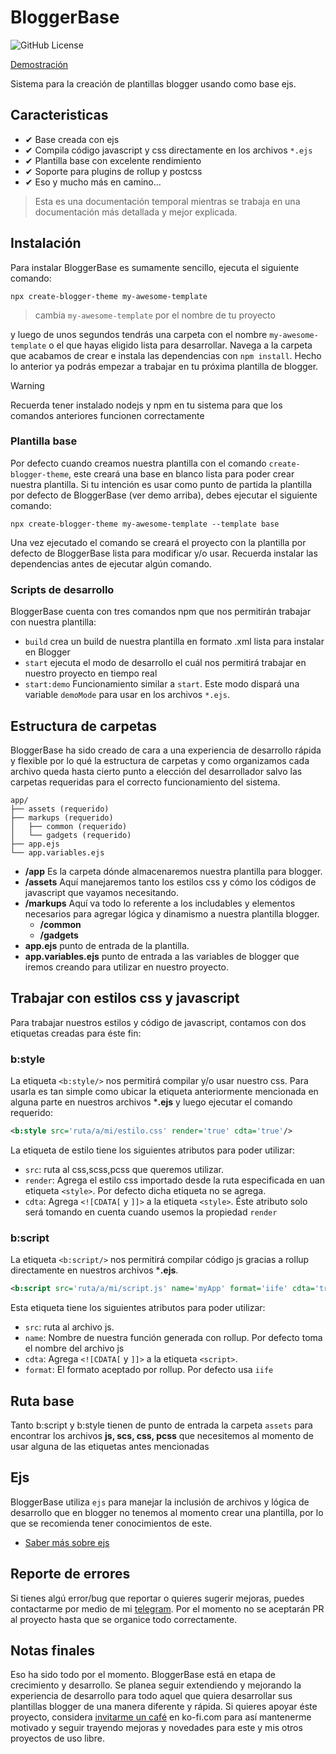 # BloggerBase
![GitHub License](https://img.shields.io/github/license/Karasu-themes/BloggerBase)


[Demostración](https://blogger-base-xml.blogspot.com/ "ver demostración")


Sistema para la creación de plantillas blogger usando como base ejs.

## Caracteristicas

- ✔ Base creada con ejs
- ✔ Compila código javascript y css directamente en los archivos `*.ejs`
- ✔ Plantilla base con excelente rendimiento
- ✔ Soporte para plugins de rollup y postcss
- ✔ Eso y mucho más en camino... 

> Esta es una documentación temporal mientras se trabaja en una documentación más detallada y mejor explicada.

## Instalación

Para instalar BloggerBase es sumamente sencillo, ejecuta el siguiente comando:

```
npx create-blogger-theme my-awesome-template
```

> cambia `my-awesome-template` por el nombre de tu proyecto

y luego de unos segundos tendrás una carpeta con el nombre `my-awesome-template` o el que hayas eligido lista para desarrollar. Navega a
la carpeta que acabamos de crear e instala las dependencias con `npm install`. Hecho lo anterior ya podrás empezar a 
trabajar en tu próxima plantilla de blogger.

> [!WARNING]
> Recuerda tener instalado nodejs y npm en tu sistema para que los comandos anteriores funcionen correctamente

### Plantilla base

Por defecto cuando creamos nuestra plantilla con el comando `create-blogger-theme`, este creará una
base en blanco lista para poder crear nuestra plantilla. Si tu intención es usar como punto de partida la plantilla por defecto
de BloggerBase (ver demo arriba), debes ejecutar el siguiente comando:

```
npx create-blogger-theme my-awesome-template --template base
```

Una vez ejecutado el comando se creará el proyecto con la plantilla por defecto de BloggerBase lista para modificar y/o usar. Recuerda instalar las dependencias antes de ejecutar algún comando.

### Scripts de desarrollo

BloggerBase cuenta con tres comandos npm que nos permitirán trabajar con nuestra plantilla:

- `build` crea un build de nuestra plantilla en formato .xml lista para instalar en Blogger
- `start` ejecuta el modo de desarrollo el cuál nos permitirá trabajar en nuestro proyecto en tiempo real
- `start:demo` Funcionamiento similar a `start`. Este modo dispará una variable `demoMode` para usar en los archivos `*.ejs`.


## Estructura de carpetas

BloggerBase ha sido creado de cara a una experiencia de desarrollo rápida y flexible por lo qué la estructura
de carpetas y como organizamos cada archivo queda hasta cierto punto a elección del desarrollador salvo las carpetas requeridas para el correcto funcionamiento del sistema.

```
app/
├── assets (requerido)
├── markups (requerido)
│   ├── common (requerido)
│   └── gadgets (requerido)
├── app.ejs
└── app.variables.ejs
```

- **/app** Es la carpeta dónde almacenaremos nuestra plantilla para blogger.
- **/assets** Aquí manejaremos tanto los estilos css y cómo los códigos de javascript que vayamos necesitando.
- **/markups** Aquí va todo lo referente a los includables y elementos necesarios para agregar lógica y dinamismo a nuestra plantilla blogger.
  - **/common**
  - **/gadgets**
- **app.ejs** punto de entrada de la plantilla.
- **app.variables.ejs** punto de entrada a las variables de blogger que iremos creando para utilizar en nuestro proyecto.

## Trabajar con estilos css y javascript

Para trabajar nuestros estilos y código de javascript, contamos con dos etiquetas creadas para éste fin:

### b:style

La etiqueta `<b:style/>` nos permitirá compilar y/o usar nuestro css. Para usarla es tan simple como ubicar la etiqueta anteriormente mencionada en alguna parte en nuestros archivos ***.ejs** y luego ejecutar el comando requerido:

```xml
<b:style src='ruta/a/mi/estilo.css' render='true' cdta='true'/>
```
La etiqueta de estilo tiene los siguientes atributos para poder utilizar:

- `src`: ruta al css,scss,pcss que queremos utilizar.
- `render`: Agrega el estilo css importado desde la ruta especificada en uan etiqueta `<style>`. Por defecto dicha etiqueta no se agrega.
- `cdta`: Agrega `<![CDATA[` y `]]>` a la etiqueta `<style>`. Éste atributo solo será tomando en cuenta cuando usemos la propiedad `render`


### b:script

La etiqueta `<b:script/>` nos permitirá compilar código js gracias a rollup directamente en nuestros archivos ***.ejs**.

```xml
<b:script src='ruta/a/mi/script.js' name='myApp' format='iife' cdta='true'/>
```

Esta etiqueta tiene los siguientes atributos para poder utilizar:

- `src`: ruta al archivo js.
- `name`: Nombre de nuestra función generada con rollup. Por defecto toma el nombre del archivo js
- `cdta`: Agrega `<![CDATA[` y `]]>` a la etiqueta `<script>`.
- `format`: El formato aceptado por rollup. Por defecto usa `iife`

## Ruta base

Tanto b:script y b:style tienen de punto de entrada la carpeta `assets` para encontrar los archivos **js, scs, css, pcss** que necesitemos al momento de usar alguna de las etiquetas antes mencionadas

## Ejs

BloggerBase utiliza `ejs` para manejar la inclusión de archivos y lógica de desarrollo que en blogger no tenemos al momento crear una plantilla, por lo que se recomienda tener conocimientos de este.

- [Saber más sobre ejs](https://ejs.co/)

## Reporte de errores

Si tienes algú error/bug que reportar o quieres sugerir mejoras, puedes contactarme por medio de mi [telegram](https://t.me/marceloTLD). Por el momento no se aceptarán PR al proyecto hasta que se organice todo correctamente.

## Notas finales

Eso ha sido todo por el momento. BloggerBase está en etapa de crecimiento y desarrollo. Se planea seguir extendiendo y mejorando la experiencia de desarrollo para todo aquel que quiera desarrollar sus plantillas blogger de una manera diferente y rápida. Si quieres apoyar éste proyecto, considera [invitarme un café](https://ko-fi.com/karasuthemes) en ko-fi.com para así mantenerme motivado y seguir trayendo mejoras y novedades para este y mis otros proyectos de uso libre.